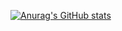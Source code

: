 

[![Anurag's GitHub stats](https://github-readme-stats.vercel.app/api?username=Dcyaprogrammer&count_private=true&show_icons=true&theme=radical)](https://github.com/anuraghazra/github-readme-stats)

<!---
Dcyaprogrammer/Dcyaprogrammer is a ✨ special ✨ repository because its `README.md` (this file) appears on your GitHub profile.
You can click the Preview link to take a look at your changes.
--->
